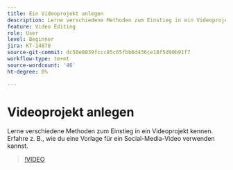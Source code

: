 ```yaml
---
title: Ein Videoprojekt anlegen
description: Lerne verschiedene Methoden zum Einstieg in ein Videoprojekt kennen, darunter die Verwendung von Vorlagen für Social-Media-Videos.
feature: Video Editing
role: User
level: Beginner
jira: KT-14870
source-git-commit: dc50e8039fccc85c65fbb6d436ce18f5d90b91f7
workflow-type: tm+mt
source-wordcount: '46'
ht-degree: 0%

---
```


# Videoprojekt anlegen

Lerne verschiedene Methoden zum Einstieg in ein Videoprojekt kennen. Erfahre z. B., wie du eine Vorlage für ein Social-Media-Video verwenden kannst.

>[!VIDEO](https://video.tv.adobe.com/v/3427070?quality=12&learn=on&hidetitle=true)
